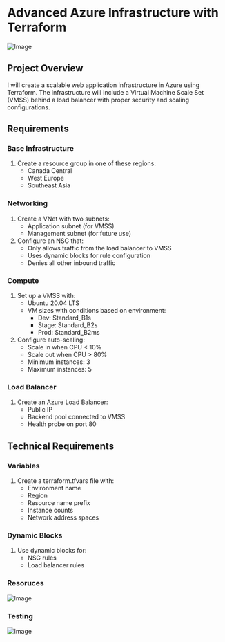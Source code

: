 # Advanced Azure Infrastructure with Terraform

![Image](https://github.com/user-attachments/assets/a4875083-fe87-482f-8826-2f929694805a)

## Project Overview
I will create a scalable web application infrastructure in Azure using Terraform. The infrastructure will include a Virtual Machine Scale Set (VMSS) behind a load balancer with proper security and scaling configurations.

## Requirements

### Base Infrastructure
1. Create a resource group in one of these regions:
   - Canada Central
   - West Europe
   - Southeast Asia

### Networking
1. Create a VNet with two subnets:
   - Application subnet (for VMSS)
   - Management subnet (for future use)
2. Configure an NSG that:
   - Only allows traffic from the load balancer to VMSS
   - Uses dynamic blocks for rule configuration
   - Denies all other inbound traffic

### Compute
1. Set up a VMSS with:
   - Ubuntu 20.04 LTS
   - VM sizes with conditions based on environment:
     * Dev: Standard_B1s
     * Stage: Standard_B2s
     * Prod: Standard_B2ms
2. Configure auto-scaling:
   - Scale in when CPU < 10%
   - Scale out when CPU > 80%
   - Minimum instances: 3
   - Maximum instances: 5

### Load Balancer
1. Create an Azure Load Balancer:
   - Public IP
   - Backend pool connected to VMSS
   - Health probe on port 80

## Technical Requirements

### Variables
1. Create a terraform.tfvars file with:
   - Environment name
   - Region
   - Resource name prefix
   - Instance counts
   - Network address spaces

### Dynamic Blocks
1. Use dynamic blocks for:
   - NSG rules
   - Load balancer rules

### Resoruces
![Image](https://github.com/user-attachments/assets/dda1cc24-d1d3-463a-bf00-c5f7affba044)

### Testing
![Image](https://github.com/user-attachments/assets/770f2e7d-1747-43e2-84a9-126536bb77e2)

